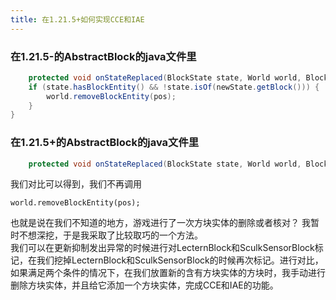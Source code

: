 ```yaml
---
title: 在1.21.5+如何实现CCE和IAE
---
```


### 在1.21.5-的AbstractBlock的java文件里
```java
    protected void onStateReplaced(BlockState state, World world, BlockPos pos, BlockState newState, boolean moved) {
    if (state.hasBlockEntity() && !state.isOf(newState.getBlock())) {
        world.removeBlockEntity(pos);
    }
}
```
### 在1.21.5+的AbstractBlock的java文件里
```java
    protected void onStateReplaced(BlockState state, World world, BlockPos pos, BlockState newState, boolean moved) {}
```
我们对比可以得到，我们不再调用
```
world.removeBlockEntity(pos);
```
也就是说在我们不知道的地方，游戏进行了一次方块实体的删除或者核对？ 我暂时不想深挖，于是我采取了比较取巧的一个方法。  
我们可以在更新抑制发出异常的时候进行对LecternBlock和SculkSensorBlock标记，在我们挖掉LecternBlock和SculkSensorBlock的时候再次标记。进行对比，如果满足两个条件的情况下，在我们放置新的含有方块实体的方块时，我手动进行删除方块实体，并且给它添加一个方块实体，完成CCE和IAE的功能。
